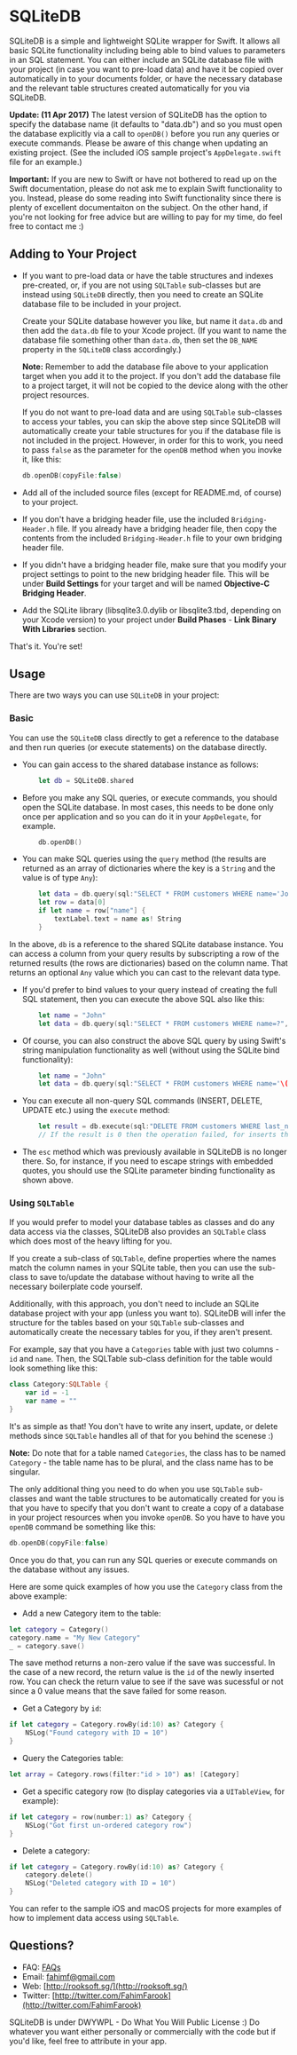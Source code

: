# SQLiteDB 

SQLiteDB is a simple and lightweight SQLite wrapper for Swift. It allows all basic SQLite functionality including being able to bind values to parameters in an SQL statement. You can either include an SQLite database file with your project (in case you want to pre-load data) and have it be copied over automatically in to your documents folder, or have the necessary database and the relevant table structures created automatically for you via SQLiteDB.

**Update: (11 Apr 2017)** The latest version of SQLiteDB has the option to specify the database name (it defaults to "data.db") and so you must open the database explicitly via a call to `openDB()` before you run any queries or execute commands. Please be aware of this change when updating an existing project. (See the included iOS sample project's `AppDelegate.swift` file for an example.)

**Important:** If you are new to Swift or have not bothered to read up on the Swift documentation, please do not ask me to explain Swift functionality to you. Instead, please do some reading into Swift functionality since there is plenty of excellent documentaiton on the subject. On the other hand, if you're not looking for free advice but are willing to pay for my time, do feel free to contact me :)

## Adding to Your Project

* If you want to pre-load data or have the table structures and indexes pre-created, or, if you are not using `SQLTable` sub-classes but are instead using `SQLiteDB` directly, then you need to create an SQLite database file to be included in your project.

	Create your SQLite database however you like, but name it `data.db` and then add the `data.db` file to your Xcode project. (If you want to name the database file something other than `data.db`, then set the `DB_NAME` property in the `SQLiteDB` class accordingly.)

    **Note:** Remember to add the database file above to your application target when you add it to the project. If you don't add the database file to a project target, it will not be copied to the device along with the other project resources.
    
	If you do not want to pre-load data and are using `SQLTable` sub-classes to access your tables, you can skip the above step since SQLiteDB will automatically create your table structures for you if the database file is not included in the project. However, in order for this to work, you need to pass `false` as the parameter for the `openDB` method when you inovke it, like this:
	
	```swift
	db.openDB(copyFile:false)
	```
	
* Add all of the included source files (except for README.md, of course) to your project.

* If you don't have a bridging header file, use the included `Bridging-Header.h` file. If you already have a bridging header file, then copy the contents from the included `Bridging-Header.h` file to your own bridging header file.

* If you didn't have a bridging header file, make sure that you modify your project settings to point to the new bridging header file. This will be under  **Build Settings** for your target and will be named **Objective-C Bridging Header**.

* Add the SQLite library (libsqlite3.0.dylib or libsqlite3.tbd, depending on your Xcode version) to your project under **Build Phases** - **Link Binary With Libraries** section.

That's it. You're set!

## Usage

There are two ways you can use `SQLiteDB` in your project:

### Basic

You can use the `SQLiteDB` class directly to get a reference to the database and then run queries (or execute statements) on the database directly.

* You can gain access to the shared database instance as follows:

	```swift
		let db = SQLiteDB.shared
	```

* Before you make any SQL queries, or execute commands, you should open the SQLite database. In most cases, this needs to be done only once per application and so you can do it in your `AppDelegate`, for example.
	
	```swift
		db.openDB()
	```
 
* You can make SQL queries using the `query` method (the results are returned as an array of dictionaries where the key is a `String` and the value is of type `Any`):

	```swift
		let data = db.query(sql:"SELECT * FROM customers WHERE name='John'")
		let row = data[0]
		if let name = row["name"] {
			textLabel.text = name as! String
		}
	```
In the above, `db` is a reference to the shared SQLite database instance. You can access a column from your query results by subscripting a row of the returned results (the rows are dictionaries) based on the column name. That returns an optional `Any` value which you can cast to the relevant data type.

* If you'd prefer to bind values to your query instead of creating the full SQL statement, then you can execute the above SQL also like this:

	```swift
		let name = "John"
		let data = db.query(sql:"SELECT * FROM customers WHERE name=?", parameters:[name])
	```

* Of course, you can also construct the above SQL query by using Swift's string manipulation functionality as well (without using the SQLite bind functionality):

	```swift
		let name = "John"
		let data = db.query(sql:"SELECT * FROM customers WHERE name='\(name)'")
	```

* You can execute all non-query SQL commands (INSERT, DELETE, UPDATE etc.) using the `execute` method:

	```swift
		let result = db.execute(sql:"DELETE FROM customers WHERE last_name='Smith'")
		// If the result is 0 then the operation failed, for inserts the result gives the newly inserted record ID
	```

* The `esc` method which was previously available in SQLiteDB is no longer there. So, for instance, if you need to escape strings with embedded quotes, you should use the SQLite parameter binding functionality as shown above.

### Using `SQLTable`

If you would prefer to model your database tables as classes and do any data access via the classes, SQLiteDB also provides an `SQLTable` class which does most of the heavy lifting for you. 

If you create a sub-class of `SQLTable`, define properties where the names match the column names in your SQLite table, then you can use the sub-class to save to/update the database without having to write all the necessary boilerplate code yourself.

Additionally, with this approach, you don't need to include an SQLite database project with your app (unless you want to). SQLiteDB will infer the structure for the tables based on your `SQLTable` sub-classes and automatically create the necessary tables for you, if they aren't present.

For example, say that you have a `Categories` table with just two columns - `id` and `name`. Then, the SQLTable sub-class definition for the table would look something like this:

```swift
class Category:SQLTable {
	var id = -1
	var name = ""
}
```

It's as simple as that! You don't have to write any insert, update, or delete methods since `SQLTable` handles all of that for you behind the scenese :)

**Note:** Do note that for a table named `Categories`, the class has to be named `Category` - the table name has to be plural, and the class name has to be singular.

The only additional thing you need to do when you use `SQLTable` sub-classes and want the table structures to be automatically created for you is that you have to specify that you don't want to create a copy of a database in your project resources when you invoke `openDB`. So you have to have you `openDB` command be something like this:

```swift
db.openDB(copyFile:false)
```
	
Once you do that, you can run any SQL queries or execute commands on the database without any issues. 

Here are some quick examples of how you use the `Category` class from the above example:

* Add a new Category item to the table:

```swift
let category = Category()
category.name = "My New Category"
_ = category.save()
```

The save method returns a non-zero value if the save was successful. In the case of a new record, the return value is the `id` of the newly inserted row. You can check the return value to see if the save was sucessful or not since a 0 value means that the save failed for some reason.

* Get a Category by `id`:

```swift
if let category = Category.rowBy(id:10) as? Category {
	NSLog("Found category with ID = 10")
}
```

* Query the Categories table:

```swift
let array = Category.rows(filter:"id > 10") as! [Category]
```

* Get a specific category row (to display categories via a `UITableView`, for example):

```swift
if let category = row(number:1) as? Category {
	NSLog("Got first un-ordered category row")
}
```

* Delete a category:

```swift
if let category = Category.rowBy(id:10) as? Category {
	category.delete()
	NSLog("Deleted category with ID = 10")
}
```

You can refer to the sample iOS and macOS projects for more examples of how to implement data access using `SQLTable`.

## Questions?

* FAQ: [FAQs](https://github.com/FahimF/SQLiteDB/wiki/FAQs)
* Email: [fahimf@gmail.com](mailto:fahimf@gmail.com)
* Web: [http://rooksoft.sg/](http://rooksoft.sg/)
* Twitter: [http://twitter.com/FahimFarook](http://twitter.com/FahimFarook)

SQLiteDB is under DWYWPL - Do What You Will Public License :) Do whatever you want either personally or commercially with the code but if you'd like, feel free to attribute in your app.




